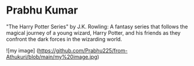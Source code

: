 # Prabhu Kumar

"The Harry Potter Series" by J.K. Rowling: A fantasy series that follows the magical journey of a young wizard, Harry Potter, and his friends as they confront the dark forces in the wizarding world.

![my image] (https://github.com/Prabhu225/from-Athukuri/blob/main/my%20image.jpg)
